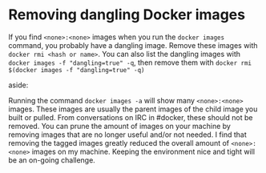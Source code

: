 # Removing dangling Docker images

If you find `<none>:<none>` images when you run the `docker images` command, you probably have a dangling image. Remove these images with `docker rmi <hash or name>`. You can also list the dangling images with `docker images -f "dangling=true" -q`, then remove them with `docker rmi $(docker images -f "dangling=true" -q)`

aside:

Running the command `docker images -a` will show many `<none>:<none>` images. These images are usually the parent images of the child image you built or pulled. From conversations on IRC in #docker, these should not be removed. You can prune the amount of images on your machine by removing images that are no longer useful and/or not needed. I find that removing the tagged images greatly reduced the overall amount of `<none>:<none>` images on my machine. Keeping the environment nice and tight will be an on-going challenge. 
